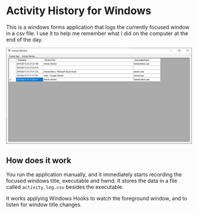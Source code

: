 Activity History for Windows
============================


This is a windows forms application that logs the currently focused window in
a csv file. I use it to help me remember what I did on the computer at the end
of the day.

![Screenshot](/docs/screenshot1.png)


How does it work
----------------

You run the application manually, and it immediately starts recording the
focused windows title, executable and hwnd. It stores the data in a file called
`activity.log.csv` besides the executable.

It works applying Windows Hooks to watch the foreground window, and to listen
for window title changes.
